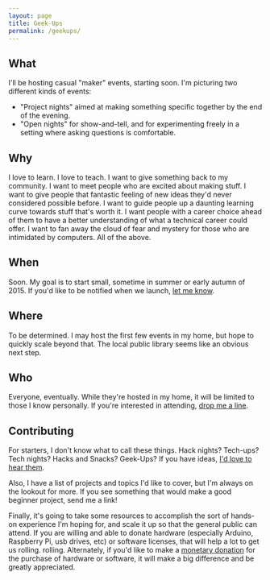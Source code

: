 ```yaml
---
layout: page
title: Geek-Ups
permalink: /geekups/
---
```


## What

I'll be hosting casual "maker" events, starting soon.  I'm picturing two
different kinds of events:

* "Project nights" aimed at making something specific together by the end of
the evening.
* "Open nights" for show-and-tell, and for experimenting freely in a setting
where asking questions is comfortable.

## Why

I love to learn.  I love to teach.  I want to give something back to my
community.  I want to meet people who are excited about making stuff.  I want
to give people that fantastic feeling of new ideas they'd never considered
possible before.  I want to guide people up a daunting learning curve towards
stuff that's worth it.  I want people with a career choice ahead of them to
have a better understanding of what a technical career could offer.  I want to
fan away the cloud of fear and mystery for those who are intimidated by
computers.  All of the above.

## When

Soon.  My goal is to start small, sometime in summer or early autumn of 2015.
If you'd like to be notified when we launch, [let me know][email].

## Where

To be determined.  I may host the first few events in my home, but hope to
quickly scale beyond that.  The local public library seems like an obvious next
step.

## Who

Everyone, eventually.  While they're hosted in my home, it will be limited to
those I know personally.  If you're interested in attending, [drop me a
line][email].

## Contributing

For starters, I don't know what to call these things.  Hack nights?  Tech-ups?
Tech nights?  Hacks and Snacks?  Geek-Ups?  If you have ideas, [I'd love to
hear them][email].

Also, I have a list of projects and topics I'd like to cover, but I'm always on
the lookout for more.  If you see something that would make a good beginner
project, send me a link!

Finally, it's going to take some resources to accomplish the sort of hands-on
experience I'm hoping for, and scale it up so that the general public can
attend.  If you are willing and able to donate hardware (especially Arduino,
Raspberry Pi, usb drives, etc) or software licenses, that will help a lot to
get us rolling.  rolling.  Alternately, if you'd like to make a [monetary
donation][cash-me] for the purchase of hardware or software, it will make a big
difference and be greatly appreciated.

[email]: mailto:warrenjfrancis@gmail.com?subject=GeekUps
[cash-me]: https://cash.me/$warrenfrancis
